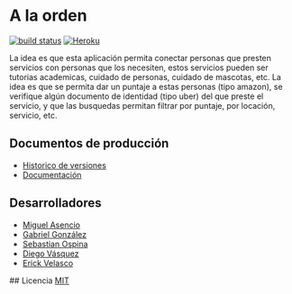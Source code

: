 # A la orden
  [![build status][travis-image]][travis-url]
  [![Heroku][heroku-image]][heroku-url]

La idea es que esta aplicación permita conectar personas que presten servicios con personas que los necesiten, estos servicios pueden ser tutorias academicas, cuidado de personas, cuidado de mascotas, etc. La idea es que se permita dar un puntaje a estas personas (tipo amazon), se verifique algún documento de identidad (tipo uber) del que preste el servicio, y que las busquedas permitan filtrar por puntaje, por locación, servicio, etc.

## Documentos de producción

  - [Historico de versiones](./History.md)
  - [Documentación](./Documentation.md)

## Desarrolladores
  - [Miguel Asencio](https://github.com/maasencioh)
  - [Gabriel González](https://github.com/gggonzalezg)
  - [Sebastian Ospina](https://github.com/sebaxo)
  - [Diego Vásquez](https://github.com/davasqueza)
  - [Erick Velasco](https://github.com/erickvelasco11)

## Licencia
  [MIT](./LICENSE)

[travis-image]: https://img.shields.io/travis/aLaOrden/a-la-orden.svg?style=flat-square
[travis-url]: https://travis-ci.org/aLaOrden/a-la-orden
[heroku-image]: http://heroku-badge.herokuapp.com/?app=a-la-orden&style=flat
[heroku-url]: http://a-la-orden.herokuapp.com/